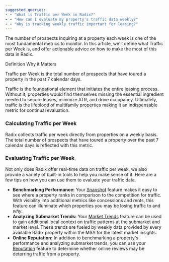 ```yaml
---
suggested_queries:
- - "What is Traffic per Week in Radix?"
- - "How can I evaluate my property's traffic data weekly?"
- - "Why is tracking weekly traffic important for leasing?"
---
```

The number of prospects inquiring at a property each week is one of the most fundamental metrics to monitor. In this article, we'll define what Traffic per Week is, and offer actionable advice on how to make the most of this data in Radix.

Definition Why it Matters

Traffic per Week is the total number of prospects that have toured a property in the past 7 calendar days.

Traffic is the foundational element that initiates the entire leasing process. Without it, properties would find themselves missing the essential ingredient needed to secure leases, minimize ATR, and drive occupancy. Ultimately, traffic is the lifeblood of multifamily properties making it an indispensable metric for continual evaluation.

### Calculating Traffic per Week

Radix collects traffic per week directly from properties on a weekly basis. The total number of prospects that have toured a property over the past 7 calendar days is reflected with this metric.

### Evaluating Traffic per Week

Not only does Radix offer real-time data on traffic per week, we also provide a variety of built-in tools to help you make sense of it. Here are a few tips on how you can use them to evaluate your traffic data.

* **Benchmarking Performance:** Your [Snapshot](https://help.radix.com/hc/en-us/articles/9060091043981) feature makes it easy to see where a property ranks in comparison to the competition for traffic. With visibility into additional metrics like concessions and rents, this feature can illuminate which properties you may be losing traffic to and *why*.
* **Analyzing Submarket Trends:** Your [Market Trends](https://help.radix.com/hc/en-us/articles/16593527894285) feature can be used to gain additional local context on traffic patterns at the submarket and market level. These trends are fueled by weekly data provided by every available Radix property within the MSA for the latest market insights.
* **Online Reputation:** In addition to benchmarking a property's performance and analyzing submarket trends, you can use your [Reputation](https://help.radix.com/hc/en-us/articles/9060154685965) feature to determine whether online reviews may be deterring traffic from a property.